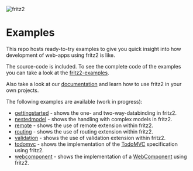 ![fritz2](https://www.fritz2.dev/images/fritz2_logo_grey.png)

# Examples
This repo hosts ready-to-try examples to give you quick insight into how development of web-apps using fritz2 is like. 

The source-code is included. To see the complete code of the examples you can take a look at the [fritz2-examples](https://github.com/jamowei/fritz2-examples/tree/master).

Also take a look at our [documentation](https://docs.fritz2.dev/)
and learn how to use fritz2 in your own projects.

The following examples are available (work in progress):
* [gettingstarted](https://examples.fritz2.dev/gettingstarted/build/distributions/index.html) - shows the one- and two-way-databinding in fritz2.
* [nestedmodel](https://examples.fritz2.dev/nestedmodel/build/distributions/index.html) - shows the handling with complex models in fritz2.
* [remote](https://examples.fritz2.dev/remote/build/distributions/index.html) - shows the use of remote extension within fritz2.
* [routing](https://examples.fritz2.dev/routing/build/distributions/index.html) - shows the use of routing extension within fritz2.
* [validation](https://examples.fritz2.dev/validation/build/distributions/index.html) - shows the use of validation extension within fritz2.
* [todomvc](https://examples.fritz2.dev/todomvc/build/distributions/index.html) - shows the implementation of the [TodoMVC](http://todomvc.com/) specification using fritz2.
* [webcomponent](https://examples.fritz2.dev/webcomponent/build/distributions/index.html) - shows the implementation of a [WebComponent](https://www.webcomponents.org/) using fritz2.
